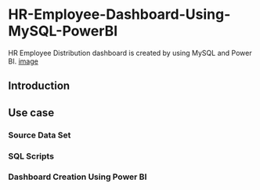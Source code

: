 # HR-Employee-Dashboard-Using-MySQL-PowerBI
HR Employee Distribution dashboard is created by using MySQL and Power BI.
[image](Dashboard.png)

## Introduction

## Use case

### Source Data Set

### SQL Scripts

### Dashboard Creation Using Power BI
